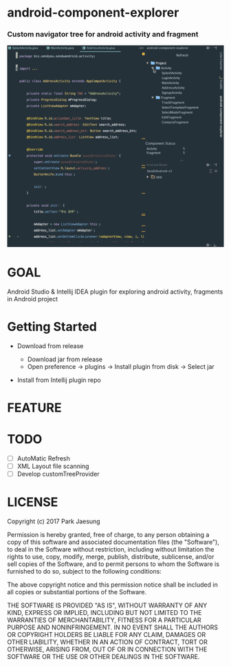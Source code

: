# android-component-explorer
### Custom navigator tree for android activity and fragment
![](./screenshot/screenshot.gif)

# GOAL
Android Studio & Intellij IDEA plugin for exploring android activity, fragments in Android project
# Getting Started 

* Download from release
  * Download jar from release
  * Open preference -> plugins -> Install plugin from disk -> Select jar
 
* Install from Intellij plugin repo
# FEATURE

# TODO
 - [ ] AutoMatic Refresh  
 - [ ] XML Layout file scanning
 - [ ] Develop customTreeProvider
 
# LICENSE

Copyright (c) 2017 Park Jaesung

Permission is hereby granted, free of charge, to any person obtaining a copy
of this software and associated documentation files (the "Software"), to deal
in the Software without restriction, including without limitation the rights
to use, copy, modify, merge, publish, distribute, sublicense, and/or sell
copies of the Software, and to permit persons to whom the Software is
furnished to do so, subject to the following conditions:

The above copyright notice and this permission notice shall be included in all
copies or substantial portions of the Software.

THE SOFTWARE IS PROVIDED "AS IS", WITHOUT WARRANTY OF ANY KIND, EXPRESS OR
IMPLIED, INCLUDING BUT NOT LIMITED TO THE WARRANTIES OF MERCHANTABILITY,
FITNESS FOR A PARTICULAR PURPOSE AND NONINFRINGEMENT. IN NO EVENT SHALL THE
AUTHORS OR COPYRIGHT HOLDERS BE LIABLE FOR ANY CLAIM, DAMAGES OR OTHER
LIABILITY, WHETHER IN AN ACTION OF CONTRACT, TORT OR OTHERWISE, ARISING FROM,
OUT OF OR IN CONNECTION WITH THE SOFTWARE OR THE USE OR OTHER DEALINGS IN THE
SOFTWARE.
